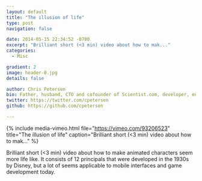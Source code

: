 ```yaml
---
layout: default
title: "The illusion of life"
type: post
navigation: false

date: 2014-05-15 22:34:52 -0700
excerpt: "Brilliant short (<3 min) video about how to mak..."
categories:
  - Misc

gradient: 2
image: header-0.jpg
details: false

author: Chris Petersen
bio: Father, husband, CTO and cofounder of Scientist.com, developer, entrepreneur and technologist.
twitter: https://twitter.com/cpetersen
github: https://github.com/cpetersen

---
```


{% include media-vimeo.html file="https://vimeo.com/93206523" title="The illusion of life" caption="Brilliant short (<3 min) video about how to mak..." %}

Brilliant short (<3 min) video about how to make animated characters seem more life like. It consists of 12 principals that were developed in the 1930s by Disney, but a lot of seems applicable to mobile interfaces and game development today. 

 
